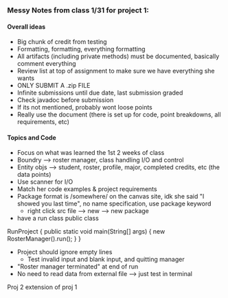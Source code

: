 ### Messy Notes from class 1/31 for project 1:

#### Overall ideas
* Big chunk of credit from testing
* Formatting, formatting, everything formatting
* All artifacts (including private methods) must be documented, basically comment everything
* Review list at top of assignment to make sure we have everything she wants
* ONLY SUBMIT A .zip FILE
* Infinite submissions until due date, last submission graded
* Check javadoc before submission
* If its not mentioned, probably wont loose points
* Really use the document (there is set up for code, point breakdowns, all requirements, etc)

#### Topics and Code
* Focus on what was learned the 1st 2 weeks of class
* Boundry --> roster manager, class handling I/O and control
* Entity objs --> student, roster, profile, major, completed credits, etc (the data points)
* Use scanner for I/O
* Match her code examples & project requirements
* Package format is /somewhere/ on the canvas site, idk she said "I showed you last time", no name specification, use package keyword
  * right click src file --> new --> new package
* have a run class public class 

RunProject { public static void main(String[] args) { new RosterManager().run(); } }

* Project should ignore empty lines
  * Test invalid input and blank input, and quitting manager
* "Roster manager terminated" at end of run
* No need to read data from external file --> just test in terminal

Proj 2 extension of proj 1